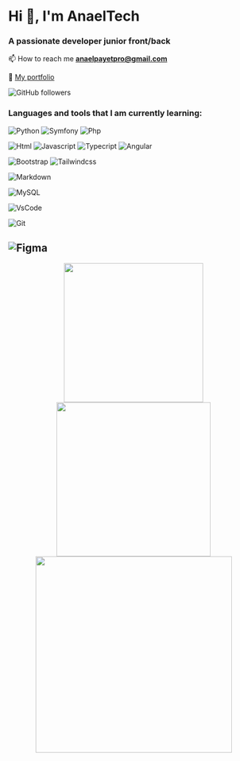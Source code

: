 
# Hi 👋, I'm AnaelTech 
### A passionate developer junior front/back
📫 How to reach me  **anaelpayetpro@gmail.com**

🎨 [My portfolio](https://portfolio-anaelpayet.vercel.app)

![GitHub followers](https://img.shields.io/github/followers/AnaelTech?style=for-the-badge&logo=Github&labelColor=#581845&color=#581845)
### Languages and tools that I am currently learning: ###

![Python](https://img.shields.io/badge/Python-3776AB?style=for-the-badge&logo=python&logoColor=white)
![Symfony](https://img.shields.io/badge/Symfony-000000?style=for-the-badge&logo=Symfony&logoColor=white)
![Php](https://img.shields.io/badge/PHP-777BB4?style=for-the-badge&logo=php&logoColor=white)  


![Html](https://img.shields.io/badge/HTML5-E34F26?style=for-the-badge&logo=html5&logoColor=white)
![Javascript](https://img.shields.io/badge/JavaScript-323330?style=for-the-badge&logo=javascript&logoColor=F7DF1E)
![Typecript](https://img.shields.io/badge/TypeScript-007ACC?style=for-the-badge&logo=typescript&logoColor=white)
![Angular](https://img.shields.io/badge/Angular-DD0031?style=for-the-badge&logo=angular&logoColor=white)

![Bootstrap](https://img.shields.io/badge/Bootstrap-563D7C?style=for-the-badge&logo=bootstrap&logoColor=white)
![Tailwindcss](https://img.shields.io/badge/Tailwind_CSS-38B2AC?style=for-the-badge&logo=tailwind-css&logoColor=white)
 
![Markdown](https://img.shields.io/badge/Markdown-000000?style=for-the-badge&logo=markdown&logoColor=white)

![MySQL](https://img.shields.io/badge/MySQL-005C84?style=for-the-badge&logo=mysql&logoColor=white)

![VsCode](https://img.shields.io/badge/VSCode-0078D4?style=for-the-badge&logo=visual%20studio%20code&logoColor=white)
 
![Git](https://img.shields.io/badge/GIT-E44C30?style=for-the-badge&logo=git&logoColor=white)

![Figma](https://img.shields.io/badge/Figma-F24E1E?style=for-the-badge&logo=figma&logoColor=white)
---
<div align="center">
 <img height="280em" src="https://github-readme-streak-stats.herokuapp.com/?user=AnaelTech&theme=tokyonight&hide_border=false"/>
</div>

<div align="center">
<img height="310em" src="https://github-readme-stats.vercel.app/api?username=AnaelTech&theme=tokyonight&hide_border=false&include_all_commits=false&count_private=false"/>
</div>

 <div align="center">
<img height="395em" src="https://github-readme-stats.vercel.app/api/top-langs/?username=AnaelTech&theme=tokyonight&hide_border=false&include_all_commits=false&count_private=false&layout=compact"/>
 </div>

<!-- Proudly created with GPRM ( https://gprm.itsvg.in ) -->
